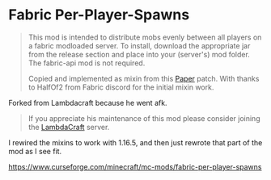 # Fabric Per-Player-Spawns

>This mod is intended to distribute mobs evenly between all players on a fabric modloaded server. To install, download
the appropriate jar from the release section and place into your (server's) mod folder. The fabric-api mod is not required.
>
>Copied and implemented as mixin from this
>[Paper](https://github.com/PaperMC/Paper/blob/master/Spigot-Server-Patches/0396-implement-optional-per-player-mob-spawns.patch)
patch. With thanks to HalfOf2 from Fabric discord for the initial mixin work.
>
Forked from Lambdacraft because he went afk.
>If you appreciate his maintenance of this mod please consider joining the [LambdaCraft](https://lambdacraft.dev/craft) server.

I rewired the mixins to work with 1.16.5, and then just rewrote that part of the mod as I see fit.

https://www.curseforge.com/minecraft/mc-mods/fabric-per-player-spawns
